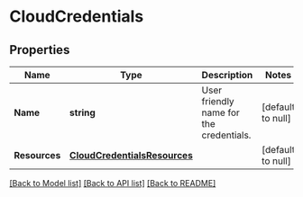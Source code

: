 # CloudCredentials

## Properties
Name | Type | Description | Notes
------------ | ------------- | ------------- | -------------
**Name** | **string** | User friendly name for the credentials. | [default to null]
**Resources** | [**CloudCredentialsResources**](cloud_credentials_resources.md) |  | [default to null]

[[Back to Model list]](../README.md#documentation-for-models) [[Back to API list]](../README.md#documentation-for-api-endpoints) [[Back to README]](../README.md)

